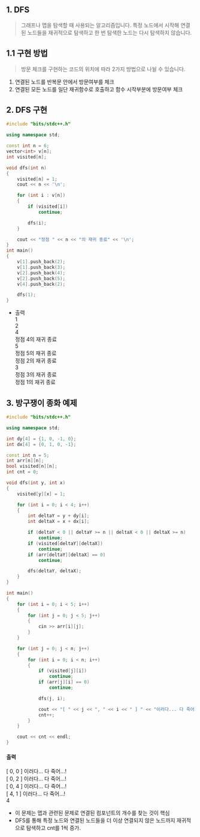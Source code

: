 ## 1. DFS
> 그래프나 맵을 탐색할 때 사용되는 알고리즘입니다. 특정 노드에서 시작해 연결된 노드들을 재귀적으로 탐색하고 한 번 탐색한 노드는 다시 탐색하지 않습니다.

## 1.1 구현 방법
> 방문 체크를 구현하는 코드의 위치에 따라 2가지 방법으로 나뉠 수 있습니다.
1. 연결된 노드를 반복문 안에서 방문여부를 체크
2. 연결된 모든 노드를 일단 재귀함수로 호출하고 함수 시작부분에 방문여부 체크

## 2. DFS 구현
```c++
#include "bits/stdc++.h"

using namespace std;

const int n = 6;
vector<int> v[n];
int visited[n];

void dfs(int n)
{
    visited[n] = 1;
    cout << n << '\n';

    for (int i : v[n])
    {
        if (visited[i])
            continue;

        dfs(i);
    }

    cout << "정점 " << n << "의 재귀 종료" << '\n';
}
int main()
{
    v[1].push_back(2);
    v[1].push_back(3);
    v[2].push_back(4);
    v[2].push_back(5);
    v[4].push_back(2);

    dfs(1);
}
```   
- 출력   
1   
2   
4   
정점 4의 재귀 종료   
5   
정점 5의 재귀 종료   
정점 2의 재귀 종료   
3   
정점 3의 재귀 종료   
정점 1의 재귀 종료   

## 3. 방구쟁이 종화 예제
```c++
#include "bits/stdc++.h"

using namespace std;

int dy[4] = {1, 0, -1, 0};
int dx[4] = {0, 1, 0, -1};

const int n = 5;
int arr[n][n];
bool visited[n][n];
int cnt = 0;

void dfs(int y, int x)
{
    visited[y][x] = 1;

    for (int i = 0; i < 4; i++)
    {
        int deltaY = y + dy[i];
        int deltaX = x + dx[i];

        if (deltaY < 0 || deltaY >= n || deltaX < 0 || deltaX >= n)
            continue;
        if (visited[deltaY][deltaX])
            continue;
        if (arr[deltaY][deltaX] == 0)
            continue;

        dfs(deltaY, deltaX);
    }
}

int main()
{
    for (int i = 0; i < 5; i++)
    {
        for (int j = 0; j < 5; j++)
        {
            cin >> arr[i][j];
        }
    }

    for (int j = 0; j < n; j++)
    {
        for (int i = 0; i < n; i++)
        {
            if (visited[j][i])
                continue;
            if (arr[j][i] == 0)
                continue;

            dfs(j, i);

            cout << "[ " << j << ", " << i << " ] " << "이러다... 다 죽어...!" << endl;
            cnt++;
        }
    }

    cout << cnt << endl;
}
```
#### 출력
[ 0, 0 ] 이러다... 다 죽어...!   
[ 0, 2 ] 이러다... 다 죽어...!   
[ 0, 4 ] 이러다... 다 죽어...!   
[ 4, 1 ] 이러다... 다 죽어...!   
4

- 이 문제는 맵과 관련된 문제로 연결된 컴포넌트의 개수를 찾는 것이 핵심
- DFS를 통해 특정 노드와 연결된 노드들을 더 이상 연결되지 않은 노드까지 재귀적으로 탐색하고 cnt를 1씩 증가.